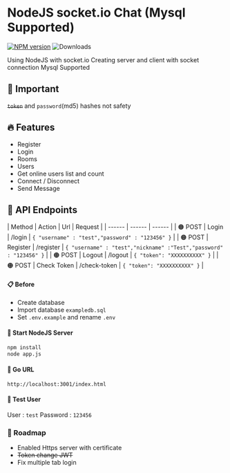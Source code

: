 # NodeJS socket.io Chat (Mysql Supported)
[![NPM version](https://badge.fury.io/js/socketio-chat.svg)](https://www.npmjs.com/package/socket.io)
![Downloads](https://img.shields.io/npm/dm/socketio-chat.svg?style=flat)

Using NodeJS with socket.io
Creating server and client with socket connection
Mysql Supported

## 🚨 Important
~~`token`~~ and `password`(md5) hashes not safety

## 🔥 Features

- Register
- Login
- Rooms
- Users
- Get online users list and count
- Connect / Disconnect
- Send Message

## 📍 API Endpoints
| Method  | Action  | Url | Request  |
| ------ | ------ | ------ |
| 🟠 POST | Login | /login | `{ "username" : "test","password" : "123456" }` | 
| 🟠 POST | Register | /register | `{ "username" : "test","nickname" :"Test","password" : "123456" }` | 
| 🟠 POST | Logout | /logout | `{ "token": "XXXXXXXXXX" }` | 
| 🟠 POST | Check Token | /check-token  | `{ "token": "XXXXXXXXXX" }` |

#### 📋 Before
- Create database
- Import database `exampledb.sql`
- Set `.env.example` and rename `.env`

#### 🏁 Start NodeJS Server

```bash
npm install
node app.js
```

#### 🔗 Go URL
`http://localhost:3001/index.html`

#### 🧪 Test User
User : `test`
Password : `123456`

### 🎯 Roadmap

- Enabled Https server with certificate
- ~~Token change JWT~~
- Fix multiple tab login








